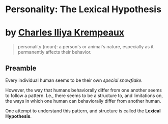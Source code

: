 # Personality: The Lexical Hypothesis
# by [Charles Iliya Krempeaux](http://changelog.ca/)

> personality (noun): a person's or animal's nature, especially as it permanently affects their behavior.

## Preamble

Every individual human seems to be their own _special snowflake_.

However, the way that humans behaviorally differ from one another seems to follow a pattern.
I.e., there seems to be a structure to, and limitations on, the ways in which one human can behaviorally differ from another human.

One attempt to understand this pattern, and structure is called the **Lexical Hypothesis**.
